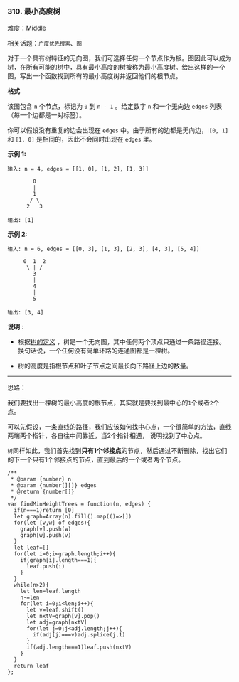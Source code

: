 ### 310. 最小高度树

难度：Middle

相关话题：`广度优先搜索`、`图`

对于一个具有树特征的无向图，我们可选择任何一个节点作为根。图因此可以成为树，在所有可能的树中，具有最小高度的树被称为最小高度树。给出这样的一个图，写出一个函数找到所有的最小高度树并返回他们的根节点。



**格式** 



该图包含 `n` 个节点，标记为 `0` 到 `n - 1` 。给定数字 `n` 和一个无向边 `edges` 列表（每一个边都是一对标签）。



你可以假设没有重复的边会出现在 `edges` 中。由于所有的边都是无向边，  `[0, 1]` 和 `[1, 0]` 是相同的，因此不会同时出现在 `edges` 里。



**示例 1:** 



```
输入: n = 4, edges = [[1, 0], [1, 2], [1, 3]]

        0
        |
        1
       / \
      2   3 

输出: [1]
```


**示例 2:** 



```
输入: n = 6, edges = [[0, 3], [1, 3], [2, 3], [4, 3], [5, 4]]

     0  1  2
      \ | /
        3
        |
        4
        |
        5 

输出: [3, 4]
```


**说明** :




* 根据[树的定义](https://baike.baidu.com/item/%E6%A0%91/2699484?fromtitle=%E6%95%B0%E6%8D%AE%E7%BB%93%E6%9E%84+%E6%A0%91&amp;fromid=12062173&amp;fr=aladdin)
，树是一个无向图，其中任何两个顶点只通过一条路径连接。 换句话说，一个任何没有简单环路的连通图都是一棵树。

* 树的高度是指根节点和叶子节点之间最长向下路径上边的数量。






-----

思路：

我们要找出一棵树的最小高度的根节点，其实就是要找到最中心的`1`个或者`2`个点。

可以先假设，一条直线的路径，我们应该如何找中心点，一个很简单的方法，直线两端两个指针，各自往中间靠近，当2个指针相遇，
说明找到了中心点。

`树`同样如此，我们首先找到**只有1个邻接点**的节点，然后通过不断删除，找出它们的下一个只有1个邻接点的节点，直到最后的一个或者两个节点。

```
/**
 * @param {number} n
 * @param {number[][]} edges
 * @return {number[]}
 */
var findMinHeightTrees = function(n, edges) {
  if(n===1)return [0]
  let graph=Array(n).fill().map(()=>[])
  for(let [v,w] of edges){
    graph[v].push(w)
    graph[w].push(v)
  }
  let leaf=[]
  for(let i=0;i<graph.length;i++){
    if(graph[i].length===1){
      leaf.push(i)
    }
  }
  while(n>2){
    let len=leaf.length
    n-=len
    for(let i=0;i<len;i++){
      let v=leaf.shift()
      let nxtV=graph[v].pop()
      let adj=graph[nxtV]
      for(let j=0;j<adj.length;j++){
        if(adj[j]===v)adj.splice(j,1)
      }
      if(adj.length===1)leaf.push(nxtV)
    }
  }
  return leaf
};
```

